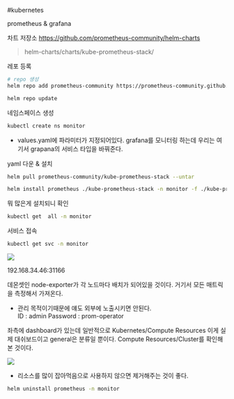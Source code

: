 #kubernetes 

prometheus & grafana

차트 저장소
https://github.com/prometheus-community/helm-charts
> helm-charts/charts/kube-prometheus-stack/



레포 등록
```bash
# repo 생성
helm repo add prometheus-community https://prometheus-community.github.io/helm-charts

helm repo update
```

네임스페이스 생성
```bash
kubectl create ns monitor
```

- values.yaml에 파라미터가 지정되어있다. grafana를 모니터링 하는데 우리는 여기서 grapana의 서비스 타입을 바꿔준다.

yaml 다운 & 설치
```bash
helm pull prometheus-community/kube-prometheus-stack --untar

helm install prometheus ./kube-prometheus-stack -n monitor -f ./kube-prometheus-stack/prometheus-grafana.yaml
```


뭐 많은게 설치되니 확인
```bash
kubectl get  all -n monitor
```

서비스 접속
```bash
kubectl get svc -n monitor
```
![](https://i.imgur.com/zWzE35c.png)

192.168.34.46:31166

데몬셋인 node-exporter가 각 노드마다 배치가 되어있을 것이다. 거기서 모든 매트릭을 측정해서 가져온다.

- 관리 목적이기때문에 얘도 외부에 노출시키면 안된다.  
	ID : admin
	Password : prom-operator


좌측에 dashboard가 있는데 일반적으로 Kubernetes/Compute Resources 이게 실제 대쉬보드이고 general은 분류일 뿐이다. Compute Resources/Cluster를 확인해본 것이다.

![](https://i.imgur.com/s709pKJ.png)


- 리소스를 많이 잡아먹음으로 사용하지 않으면 제거해주는 것이 좋다.
```bash
helm uninstall prometheus -n monitor
```




